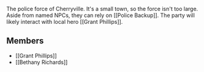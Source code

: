 The police force of Cherryville. It's a small town, so the force isn't too large. Aside from named NPCs, they can rely on [[Police Backup]]. The party will likely interact with local hero [[Grant Phillips]].
## Members
- [[Grant Phillips]]
- [[Bethany Richards]]
